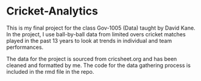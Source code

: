 # Cricket-Analytics
This is my final project for the class Gov-1005 (Data) taught by David Kane. In the project, I use ball-by-ball data from limited overs cricket matches played in the past 13 years to look at trends in individual and team performances.  

The data for the project is sourced from cricsheet.org and has been cleaned and formatted by me. The code for the data gathering process is included in the rmd file in the repo.

